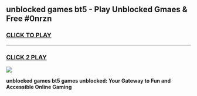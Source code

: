 
## unblocked games bt5 - Play Unblocked Gmaes & Free #0nrzn
<h3>
<a href="https://news.freeplayer.one?title=unblocked_games_bt5&ref=03M">CLICK TO PLAY</a></h3>
<hr>

<h3>
<a href="https://news.freeplayer.one?title=unblocked_games_bt5&ref=03M">CLICK 2 PLAY</a>
  
</h3>

<a href="https://news.freeplayer.one?title=unblocked_games_bt5&ref=03M"><img src="https://clearcache.store/games.png"></a>


**unblocked games bt5 games unblocked: Your Gateway to Fun and Accessible Online Gaming**
